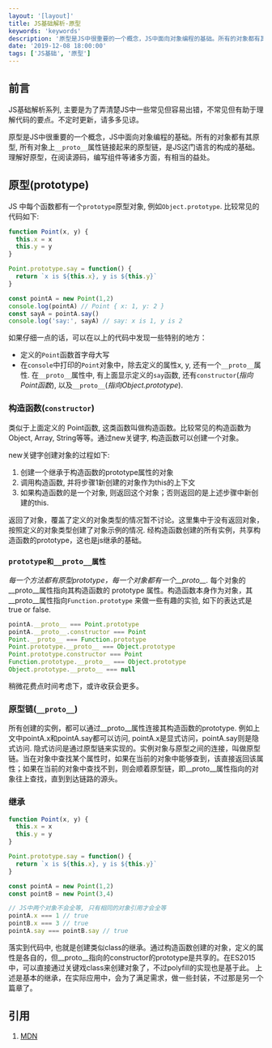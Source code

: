 ```yaml
---
layout: '[layout]'
title: JS基础解析-原型
keywords: 'keywords'
description: '原型是JS中很重要的一个概念，JS中面向对象编程的基础。所有的对象都有其原型，以及对象上`__proto__`属性链接起来的原型链，是JS这门语言的构成的基础。理解好原型，在阅读源码，编写组件等诸多方面，有相当的益处。'
date: '2019-12-08 18:00:00'
tags: ['JS基础', '原型']
---
```


## 前言
JS基础解析系列, 主要是为了弄清楚JS中一些常见但容易出错，不常见但有助于理解代码的要点。不定时更新，请多多见谅。

原型是JS中很重要的一个概念，JS中面向对象编程的基础。所有的对象都有其原型, 所有对象上`__proto__`属性链接起来的原型链，是JS这门语言的构成的基础。理解好原型，在阅读源码，编写组件等诸多方面，有相当的益处。

## 原型(prototype)
JS 中每个函数都有一个`prototype`原型对象, 例如`Object.prototype`. 比较常见的代码如下:
```javascript
function Point(x, y) {
  this.x = x
  this.y = y
}

Point.prototype.say = function() {
  return `x is ${this.x}, y is ${this.y}`
}

const pointA = new Point(1,2)
console.log(pointA) // Point { x: 1, y: 2 }
const sayA = pointA.say()
console.log('say:', sayA) // say: x is 1, y is 2

```
如果仔细一点的话，可以在以上的代码中发现一些特别的地方：
- 定义的`Point`函数首字母大写
- 在`console`中打印的`Point`对象中，除去定义的属性x, y, 还有一个`__proto__`属性. 在`__proto__`属性中, 有上面显示定义的`say`函数, 还有`constructor`(*指向Point函数*), 以及`__proto__`(*指向Object.prototype*).

### 构造函数(`constructor`)
类似于上面定义的 Point函数, 这类函数叫做构造函数。比较常见的构造函数为Object, Array, String等等。通过new关键字, 构造函数可以创建一个对象。

new关键字创建对象的过程如下:
1. 创建一个继承于构造函数的prototype属性的对象
2. 调用构造函数, 并将步骤1新创建的对象作为this的上下文
3. 如果构造函数的是一个对象, 则返回这个对象；否则返回的是上述步骤中新创建的this.

返回了对象，覆盖了定义的对象类型的情况暂不讨论。这里集中于没有返回对象，按照定义的对象类型创建了对象示例的情况. 经构造函数创建的所有实例，共享构造函数的prototype，这也是js继承的基础。

### `prototype和__proto__属性`
*每一个方法都有原型prototype，每一个对象都有一个__proto__.* 每个对象的__proto__属性指向其构造函数的 prototype 属性。构造函数本身作为对象，其__proto__属性指向`Function.prototype`
来做一些有趣的实验, 如下的表达式是true or false.
```javascript
pointA.__proto__ === Point.prototype
pointA.__proto__.constructor === Point
Point.__proto__ === Function.prototype
Point.prototype.__proto__ === Object.prototype
Point.prototype.constructor === Point
Function.prototype.__proto__ === Object.prototype
Object.prototype.__proto__ === null

```
稍微花费点时间考虑下，或许收获会更多。

### 原型链(`__proto__`)
所有创建的实例，都可以通过__proto__属性连接其构造函数的prototype. 例如上文中pointA.x和pointA.say都可以访问, pointA.x是显式访问，pointA.say则是隐式访问.
隐式访问是通过原型链来实现的。实例对象与原型之间的连接，叫做原型链。当在对象中查找某个属性时，如果在当前的对象中能够查到，该直接返回该属性；如果在当前的对象中查找不到，则会顺着原型链，即__proto__属性指向的对象往上查找，直到到达链路的源头。

### 继承
```javascript
function Point(x, y) {
  this.x = x
  this.y = y
}

Point.prototype.say = function() {
  return `x is ${this.x}, y is ${this.y}`
}

const pointA = new Point(1,2)
const pointB = new Point(3,4)

// JS中两个对象不会全等, 只有相同的对象引用才会全等
pointA.x === 1 // true
pointB.x === 3 // true
pointA.say === pointB.say // true
```

落实到代码中, 也就是创建类似class的继承。通过构造函数创建的对象，定义的属性是各自的，但__proto__指向的constructor的prototype是共享的。在ES2015中，可以直接通过关键戏class来创建对象了，不过polyfill的实现也是基于此。
上述是基本的继承，在实际应用中，会为了满足需求，做一些封装，不过那是另一个篇章了。

## 引用
1. [MDN](https://developer.mozilla.org/zh-CN/docs/Web/JavaScript/Reference/Operators/new)
